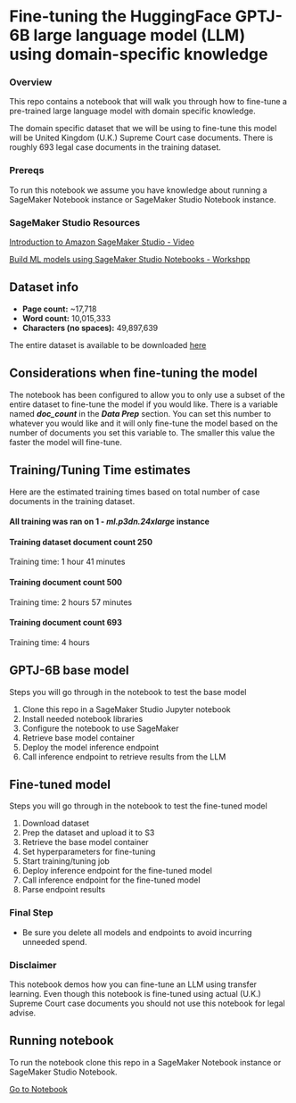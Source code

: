 # Fine-tuning the HuggingFace GPTJ-6B large language model (LLM) using domain-specific knowledge

### Overview

This repo contains a notebook that will walk you through how to fine-tune a pre-trained large language model with domain specific knowledge.

The domain specific dataset that we will be using to fine-tune this model will be United Kingdom (U.K.) Supreme Court case documents. There is roughly 693 legal case documents in the training dataset.

### Prereqs

To run this notebook we assume you have knowledge about running a SageMaker Notebook instance or SageMaker Studio Notebook instance.

### SageMaker Studio Resources

[Introduction to Amazon SageMaker Studio - Video](https://www.youtube.com/watch?v=YcJAc-x8XLQ)

[Build ML models using SageMaker Studio Notebooks - Workshpp](https://www.youtube.com/watch?v=1iSiN4sVMjE)

## Dataset info
* <strong>Page count:</strong> ~17,718
* <strong>Word count:</strong> 10,015,333
* <strong>Characters (no spaces):</strong> 49,897,639

The entire dataset is available to be downloaded [here](https://zenodo.org/record/7152317#.ZCSfaoTMI2y)

## Considerations when fine-tuning the model

The notebook has been configured to allow you to only use a subset of the entire dataset to fine-tune the model if you would like. There is a variable named _**doc_count**_ in the _**Data Prep**_ section. You can set this number to whatever you would like and it will only fine-tune the model based on the number of documents you set this variable to. The smaller this value the faster the model will fine-tune.

## Training/Tuning Time estimates

Here are the estimated training times based on total number of case documents in the training dataset.

#### All training was ran on 1 - *ml.p3dn.24xlarge* instance

#### <strong>Training dataset document count </strong> 250
Training time: 1 hour 41 minutes

#### <strong>Training document count</strong> 500
Training time: 2 hours 57 minutes

#### <strong>Training document count</strong> 693
Training time: 4 hours


## GPTJ-6B base model

Steps you will go through in the notebook to test the base model

1. Clone this repo in a SageMaker Studio Jupyter notebook
2. Install needed notebook libraries
3. Configure the notebook to use SageMaker
4. Retrieve base model container
5. Deploy the model inference endpoint
6. Call inference endpoint to retrieve results from the LLM

## Fine-tuned model

Steps you will go through in the notebook to test the fine-tuned model

1. Download dataset
2. Prep the dataset and upload it to S3
3. Retrieve the base model container
4. Set hyperparameters for fine-tuning
5. Start training/tuning job
6. Deploy inference endpoint for the fine-tuned model
7. Call inference endpoint for the fine-tuned model
8. Parse endpoint results

### Final Step

* Be sure you delete all models and endpoints to avoid incurring unneeded spend.

### Disclaimer
This notebook demos how you can fine-tune an LLM using transfer learning. Even though this notebook is fine-tuned using actual (U.K.) Supreme Court case documents you should not use this notebook for legal advise.

## Running notebook

To run the notebook clone this repo in a SageMaker Notebook instance or SageMaker Studio Notebook.

[Go to Notebook](fine_tuning.ipynb)
